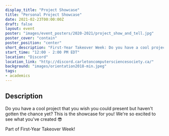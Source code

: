 ```yaml
---
display_title: "Project Showcase"
title: "Personal Project Showcase"
date: 2021-02-23T00:00:00Z
draft: false
layout: event
poster: "images/event_posters/2020-2021/project_show_and_tell.jpg"
poster_cover: "contain"
poster_position: "center"
short_description: "First-Year Takeover Week: Do you have a cool project that you wish you could present but haven't gotten the chance yet? This is the showcase for you! We're so excited to see what you've created."
start_time: "12:00 - 2:00 PM EDT"
location: "Discord"
location_link: "http://discord.carletoncomputersciencesociety.ca/"
background: "images/orientation2018-min.jpeg"
tags:
- academics
---
```


## Description

Do you have a cool project that you wish you could present but haven't gotten the chance yet? This is the showcase for you! We're so excited to see what you've created :sunglasses:

Part of First-Year Takeover Week!